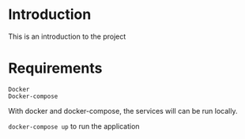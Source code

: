 # Introduction

This is an introduction to the project

# Requirements

    Docker
    Docker-compose

With docker and docker-compose, the services will can be run locally. 

`docker-compose up` to run the application
